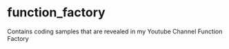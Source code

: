 # function_factory
Contains coding samples that are revealed in my Youtube Channel Function Factory
